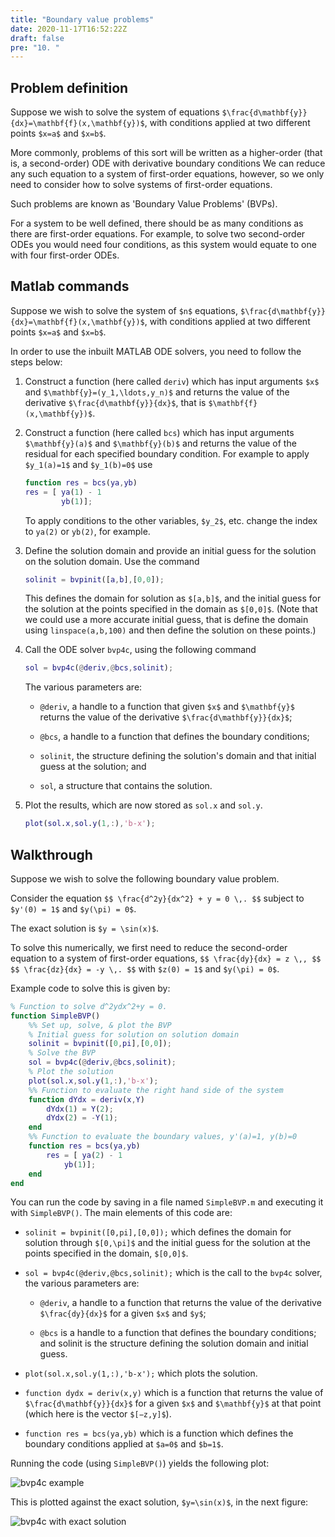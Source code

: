 ```yaml
---
title: "Boundary value problems"
date: 2020-11-17T16:52:22Z
draft: false
pre: "10. "
---
```



## Problem definition

Suppose we wish to solve the system of equations `$\frac{d\mathbf{y}}{dx}=\mathbf{f}(x,\mathbf{y})$`, with conditions applied at two different points `$x=a$` and `$x=b$`.

More commonly, problems of this sort will be written as a higher-order (that is, a second-order) ODE with derivative boundary conditions
We can reduce any such equation to a system of first-order equations, however, so we only need to consider how to solve systems of first-order equations.

Such problems are known as 'Boundary Value Problems' (BVPs).

For a system to be well defined, there should be as many conditions as there are first-order equations.
For example, to solve two second-order ODEs you would need four conditions, as this system would equate to one with four first-order ODEs.


## Matlab commands

Suppose we wish to solve the system of `$n$` equations, `$\frac{d\mathbf{y}}{dx}=\mathbf{f}(x,\mathbf{y})$`, with conditions applied at two different points `$x=a$` and `$x=b$`.

In order to use the inbuilt MATLAB ODE solvers, you need to follow the steps below:

1. Construct a function (here called `deriv`) which has input arguments `$x$` and `$\mathbf{y}=(y_1,\ldots,y_n)$` and returns the value of the derivative `$\frac{d\mathbf{y}}{dx}$`, that is `$\mathbf{f}(x,\mathbf{y})$`.

2. Construct a function (here called `bcs`) which has input arguments `$\mathbf{y}(a)$` and `$\mathbf{y}(b)$` and returns the value of the residual for each specified boundary condition. For example to apply `$y_1(a)=1$` and `$y_1(b)=0$` use

    ```matlab
    function res = bcs(ya,yb)
    res = [ ya(1) - 1
            yb(1)];
    ```
    
    To apply conditions to the other variables, `$y_2$`, etc. change the index to `ya(2)` or `yb(2)`, for example.

3. Define the solution domain and provide an initial guess for the solution on the solution domain. Use the command

    ```matlab
    solinit = bvpinit([a,b],[0,0]);
    ```

    This defines the domain for solution as `$[a,b]$`, and the initial guess for the solution at the points specified in the domain as `$[0,0]$`.
    (Note that we could use a more accurate initial guess, that is define the domain using `linspace(a,b,100)` and then define the solution on these points.)

4. Call the ODE solver `bvp4c`, using the following command

    ```matlab
    sol = bvp4c(@deriv,@bcs,solinit);
    ```

    The various parameters are:

    - `@deriv`, a handle to a function that given `$x$` and `$\mathbf{y}$` returns the value of the derivative `$\frac{d\mathbf{y}}{dx}$`;

    - `@bcs`, a handle to a function that defines the boundary conditions;

    - `solinit`, the structure defining the solution's domain and that initial guess at the solution; and

    - `sol`, a structure that contains the solution.

5. Plot the results, which are now stored as `sol.x` and `sol.y`.

    ```matlab
    plot(sol.x,sol.y(1,:),'b-x');
    ```


## Walkthrough

Suppose we wish to solve the following boundary value problem.

Consider the equation
`$$ \frac{d^2y}{dx^2} + y = 0 \,. $$`
subject to `$y'(0) = 1$` and `$y(\pi) = 0$`.

The exact solution is `$y = \sin(x)$`.

To solve this numerically, we first need to reduce the second-order equation to a system of first-order equations,
`$$ \frac{dy}{dx} = z \,, $$`
`$$ \frac{dz}{dx} = -y \,. $$`
with `$z(0) = 1$` and `$y(\pi) = 0$`.

Example code to solve this is given by:

```matlab
% Function to solve d^2ydx^2+y = 0.
function SimpleBVP()
    %% Set up, solve, & plot the BVP
    % Initial guess for solution on solution domain
    solinit = bvpinit([0,pi],[0,0]);
    % Solve the BVP
    sol = bvp4c(@deriv,@bcs,solinit);
    % Plot the solution
    plot(sol.x,sol.y(1,:),'b-x');
    %% Function to evaluate the right hand side of the system
    function dYdx = deriv(x,Y)
        dYdx(1) = Y(2);
        dYdx(2) = -Y(1);
    end
    %% Function to evaluate the boundary values, y'(a)=1, y(b)=0
    function res = bcs(ya,yb)
        res = [ ya(2) - 1
            yb(1)];
    end
end
```

You can run the code by saving in a file named `SimpleBVP.m` and executing it with `SimpleBVP()`.
The main elements of this code are:

- `solinit = bvpinit([0,pi],[0,0]);` which defines the domain for solution through `$[0,\pi]$` and the initial guess for the solution at the points specified in the domain, `$[0,0]$`.

- `sol = bvp4c(@deriv,@bcs,solinit);` which is the call to the `bvp4c` solver, the various parameters are:

    - `@deriv`, a handle to a function that returns the value of the derivative `$\frac{dy}{dx}$` for a given `$x$` and `$y$`;

    - `@bcs` is a handle to a function that defines the boundary conditions; and
    solinit is the structure defining the solution domain and initial guess.

- `plot(sol.x,sol.y(1,:),'b-x');` which plots the solution.

- `function dydx = deriv(x,y)` which is a function that returns the value of `$\frac{d\mathbf{y}}{dx}$` for a given `$x$` and `$\mathbf{y}$` at that point (which here is the vector `$[−z,y]$`).

- `function res = bcs(ya,yb)` which is a function which defines the boundary conditions applied at `$a=0$` and `$b=1$`.

Running the code (using `SimpleBVP()`) yields the following plot:

![bvp4c example](/ScientificComputingInMatlab/images/unit_05/5_10_1.svg?classes=matlab-screenshot-40)

This is plotted against the exact solution, `$y=\sin(x)$`, in the next figure:

![bvp4c with exact solution](/ScientificComputingInMatlab/images/unit_05/5_10_2.svg?classes=matlab-screenshot-40)
